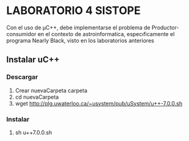 # LABORATORIO 4 SISTOPE 
Con  el  uso  de μC++,  debe  implementarse  el  problema  de  Productor-consumidor  en  el  contexto  de
astroinformatica, especıficamente el programa Nearly Black, visto en los laboratorios anteriores
## Instalar uC++
### Descargar
1. Crear nuevaCarpeta carpeta
2. cd nuevaCarpeta
3.  wget http://plg.uwaterloo.ca/~usystem/pub/uSystem/u++-7.0.0.sh

### Instalar
1. sh u++7.0.0.sh
